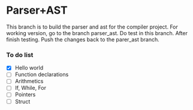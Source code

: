 # Parser+AST

This branch is to build the parser and ast for the compiler project. For working version, go to the branch parser_ast. Do test in this branch. After finish testing. Push the changes back to the parer_ast branch. 

### To do list

- [x] Hello world
- [ ] Function declarations
- [ ] Arithmetics
- [ ] If, While, For
- [ ] Pointers
- [ ] Struct
